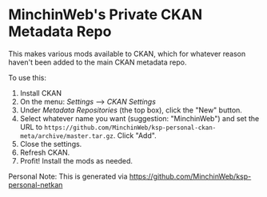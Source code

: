 # MinchinWeb's Private CKAN Metadata Repo

This makes various mods available to CKAN, which for whatever reason haven't
been added to the main CKAN metadata repo.

To use this:

1. Install CKAN
2. On the menu: *Settings* --> *CKAN Settings*
3. Under *Metadata Repositories* (the top box), click the "New" button.
4. Select whatever name you want (suggestion: "MinchinWeb") and set the URL to
   `https://github.com/MinchinWeb/ksp-personal-ckan-meta/archive/master.tar.gz`.
   Click "Add".
5. Close the settings.
6. Refresh CKAN.
7. Profit! Install the mods as needed.


Personal Note: This is generated via <https://github.com/MinchinWeb/ksp-personal-netkan>
